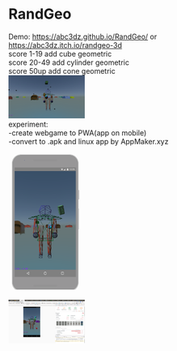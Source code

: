 # RandGeo
Demo: https://abc3dz.github.io/RandGeo/ or https://abc3dz.itch.io/randgeo-3d
<br>score 1-19 add cube geometric
<br>score 20-49 add cylinder geometric
<br>score 50up add cone geometric
<br><img src="https://github.com/abc3dz/RandGeo/blob/master/screenshot/randgeo88.gif" width="30%" height="30%">
<br>
experiment:
<br>-create webgame to PWA(app on mobile)
<br>-convert to .apk and linux app by AppMaker.xyz
<br><br><img src="https://github.com/abc3dz/RandGeo/blob/master/img/lighthouse%20mobile.png" width="30%" height="30%">
<br><br><img src="https://github.com/abc3dz/RandGeo/blob/master/img/lighthouse73.png" width="30%" height="30%">
